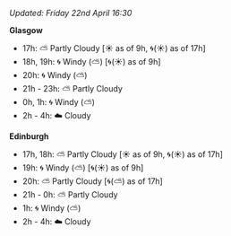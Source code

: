 *Updated: Friday 22nd April 16:30*

**Glasgow**

* 17h: :partly_sunny: Partly Cloudy [:sunny: as of 9h, :cyclone:(:sunny:) as of 17h]
* 18h, 19h: :cyclone: Windy (:partly_sunny:) [:cyclone:(:sunny:) as of 9h]
* 20h: :cyclone: Windy (:partly_sunny:)
* 21h - 23h: :partly_sunny: Partly Cloudy
* 0h, 1h: :cyclone: Windy (:partly_sunny:)
* 2h - 4h: :cloud: Cloudy

**Edinburgh**

* 17h, 18h: :partly_sunny: Partly Cloudy [:sunny: as of 9h, :cyclone:(:sunny:) as of 17h]
* 19h: :cyclone: Windy (:partly_sunny:) [:cyclone:(:sunny:) as of 9h]
* 20h: :partly_sunny: Partly Cloudy [:cyclone:(:partly_sunny:) as of 17h]
* 21h - 0h: :partly_sunny: Partly Cloudy
* 1h: :cyclone: Windy (:partly_sunny:)
* 2h - 4h: :cloud: Cloudy
